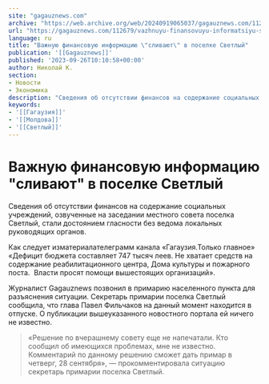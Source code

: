 ```yaml
---
site: "gagauznews.com"
archive: "https://web.archive.org/web/20240919065037/gagauznews.com/112679/vazhnuyu-finansovuyu-informatsiyu-slivayut-v-poselke-svetlyj.html"
url: "https://gagauznews.com/112679/vazhnuyu-finansovuyu-informatsiyu-slivayut-v-poselke-svetlyj.html"
language: ru
title: "Важную финансовую информацию \"сливают\" в поселке Светлый"
publication: '[[Gagauznews]]'
published: '2023-09-26T10:10:58+00:00'
author: Николай К.
section:
- Новости
- Экономика
description: "Сведения об отсутствии финансов на содержание социальных учреждений, озвученные на заседании местного совета поселка Светлый, стали достоянием гласности без ведома локальных руководящих органов. Как следует из материала телеграмм канала «Гагаузия.Только главное» «Дефицит бюджета составляет 747 тысяч леев. Не хватает средств на содержание реабилитационного центра, Дома культуры и пожарного поста. Власти просят помощи вышестоящих организаций». Журналист Gagauznews позвонил в примарию населенного пункта для разъяснения ситуации. Секретарь примарии поселка Светлый сообщила, что глава Павел Фильчаков на данный момент находится в отпуске. О публикации вышеуказанного новостного портала ей ничего не известно. «Решение по вчерашнему совету еще не напечатали. Кто сообщил об имеющихся проблемах, […]"
keywords:
- '[[Гагаузия]]'
- '[[Молдова]]'
- '[[Светлый]]'
---
```


# Важную финансовую информацию "сливают" в поселке Светлый

Сведения об отсутствии финансов на содержание социальных учреждений, озвученные на заседании местного совета поселка Светлый, стали достоянием гласности без ведома локальных руководящих органов.

Как следует изматериалателеграмм канала «Гагаузия.Только главное» «Дефицит бюджета составляет 747 тысяч леев. Не хватает средств на содержание реабилитационного центра, Дома культуры и пожарного поста.  Власти просят помощи вышестоящих организаций».

Журналист Gagauznews позвонил в примарию населенного пункта для разъяснения ситуации. Секретарь примарии поселка Светлый сообщила, что глава Павел Фильчаков на данный момент находится в отпуске. О публикации вышеуказанного новостного портала ей ничего не известно.

> «Решение по вчерашнему совету еще не напечатали. Кто сообщил об имеющихся проблемах, мне не известно. Комментарий по данному решению сможет дать примар в четверг, 28 сентября», — прокомментировала ситуацию секретарь примарии поселка Светлый.
